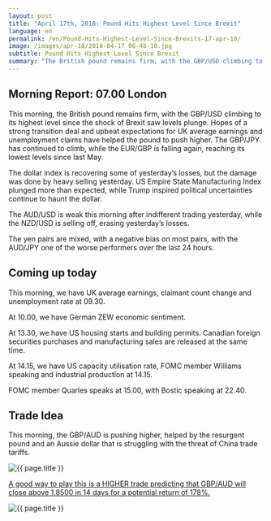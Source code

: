 ```yaml
---
layout: post
title: "April 17th, 2018: Pound Hits Highest Level Since Brexit"
language: en
permalink: /en/Pound-Hits-Highest-Level-Since-Brexits-17-apr-18/
image: /images/apr-18/2018-04-17_06-48-10.jpg
subtitle: Pound Hits Highest Level Since Brexit
summary: "The British pound remains firm, with the GBP/USD climbing to its highest level since the shock of Brexit saw levels plunge. Hopes of a strong transition deal and upbeat expectations for UK average earnings and unemployment claims have helped the pound to push higher"
---
```

## Morning Report: 07.00 London

This morning, the British pound remains firm, with the GBP/USD climbing to its highest level since the shock of Brexit saw levels plunge. Hopes of a strong transition deal and upbeat expectations for UK average earnings and unemployment claims have helped the pound to push higher. The GBP/JPY has continued to climb, while the EUR/GBP is falling again, reaching its lowest levels since last May. 

The dollar index is recovering some of yesterday’s losses, but the damage was done by heavy selling yesterday. US Empire State Manufacturing Index plunged more than expected, while Trump inspired political uncertainties continue to haunt the dollar. 

The AUD/USD is weak this morning after indifferent trading yesterday, while the NZD/USD is selling off, erasing yesterday’s losses. 

The yen pairs are mixed, with a negative bias on most pairs, with the AUD/JPY one of the worse performers over the last 24 hours. 

## Coming up today 

This morning, we have UK average earnings, claimant count change and unemployment rate at 09.30. 

At 10.00, we have German ZEW economic sentiment. 

At 13.30, we have US housing starts and building permits. Canadian foreign securities purchases and manufacturing sales are released at the same time. 

At 14.15, we have US capacity utilisation rate, FOMC member Williams speaking and industrial production at 14.15. 

FOMC member Quarles speaks at 15.00, with Bostic speaking at 22.40. 

## Trade Idea

This morning, the GBP/AUD is pushing higher, helped by the resurgent pound and an Aussie dollar that is struggling with the threat of China trade tariffs.

<img class="post-image" src="{{ site.url }}/images/apr-18/2018-04-17_06-48-10.jpg" alt="{{ page.title }}" title="{{ page.title }}">

<a href="%LINK%%?currency=GBP&market=forex&underlying=frxGBPAUD&formname=higherlower&duration_amount=14&duration_units=d&amount=10&amount_type=payout&expiry_type=duration&barrier=1.8600" target="_blank">A good way to play this is a HIGHER trade predicting that GBP/AUD will close above 1.8500 in 14 days for a potential return of 178%.</a>

<img class="post-image" src="{{ site.url }}/images/apr-18/2018-04-17_06-47-25.jpg" alt="{{ page.title }}" title="{{ page.title }}">
